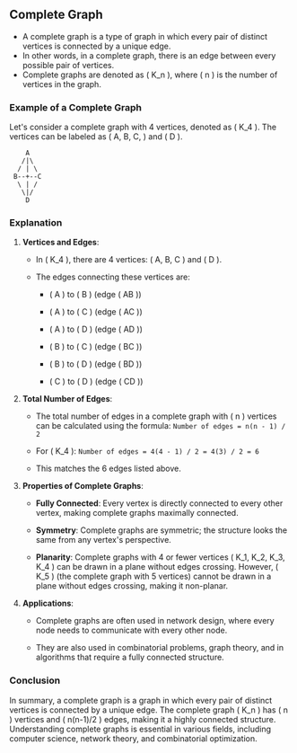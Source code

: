 ## Complete Graph

- A complete graph is a type of graph in which every pair of distinct vertices is connected by a unique edge. 
- In other words, in a complete graph, there is an edge between every possible pair of vertices. 
- Complete graphs are denoted as ( K_n ), where ( n ) is the number of vertices in the graph.

### Example of a Complete Graph
Let's consider a complete graph with 4 vertices, denoted as ( K_4 ). The vertices can be labeled as ( A, B, C, ) and ( D ).

```
    A
   /|\
  / | \
 B--+--C
  \ | /
   \|/
    D
```

### Explanation

1.  **Vertices and Edges**:
    
    *   In ( K_4 ), there are 4 vertices: ( A, B, C ) and ( D ).
        
    *   The edges connecting these vertices are:
        
        *   ( A ) to ( B ) (edge ( AB ))
            
        *   ( A ) to ( C ) (edge ( AC ))
            
        *   ( A ) to ( D ) (edge ( AD ))
            
        *   ( B ) to ( C ) (edge ( BC ))
            
        *   ( B ) to ( D ) (edge ( BD ))
            
        *   ( C ) to ( D ) (edge ( CD ))
            
2.  **Total Number of Edges**:
    
    *   The total number of edges in a complete graph with ( n ) vertices can be calculated using the formula: `Number of edges = n(n - 1) / 2 `
        
    *   For ( K_4 ): 
    `Number of edges = 4(4 - 1) / 2 = 4(3) / 2 = 6 `
        
    *   This matches the 6 edges listed above.
        
3.  **Properties of Complete Graphs**:
    
    *   **Fully Connected**: Every vertex is directly connected to every other vertex, making complete graphs maximally connected.
        
    *   **Symmetry**: Complete graphs are symmetric; the structure looks the same from any vertex's perspective.
        
    *   **Planarity**: Complete graphs with 4 or fewer vertices ( K_1, K_2, K_3, K_4 ) can be drawn in a plane without edges crossing. However, ( K_5 ) (the complete graph with 5 vertices) cannot be drawn in a plane without edges crossing, making it non-planar.
        
4.  **Applications**:
    
    *   Complete graphs are often used in network design, where every node needs to communicate with every other node.
        
    *   They are also used in combinatorial problems, graph theory, and in algorithms that require a fully connected structure.
        

### Conclusion

In summary, a complete graph is a graph in which every pair of distinct vertices is connected by a unique edge. The complete graph ( K_n ) has ( n ) vertices and ( n(n-1)/2 ) edges, making it a highly connected structure. Understanding complete graphs is essential in various fields, including computer science, network theory, and combinatorial optimization.
